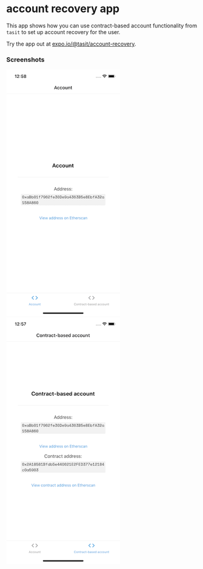 # account recovery app

This app shows how you can use contract-based account functionality from `tasit` to set up account recovery for the user.

Try the app out at [expo.io/@tasit/account-recovery](https://expo.io/@tasit/account-recovery).

<!-- TODO: Add a signup link for a TestFlight beta -->

### Screenshots

![](docs/images/AccountTab.png)
![](docs/images/ContractBasedAccountTab.png)
